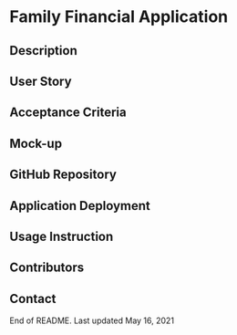 # Family Financial Application

## Description


## User Story


## Acceptance Criteria


## Mock-up


## GitHub Repository


## Application Deployment


## Usage Instruction


## Contributors


## Contact


End of README.  Last updated May 16, 2021